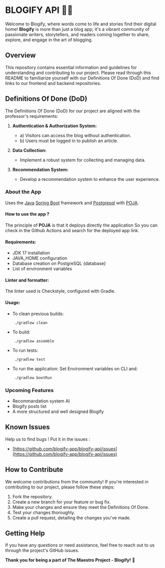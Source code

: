 # BLOGIFY API 📑✨
Welcome to Blogify, where words come to life and stories find their digital home! __Blogify__ is more than just a blog app; it's a vibrant community of passionate writers, storytellers, and readers coming together to share, explore, and engage in the art of blogging.

## Overview

This repository contains essential information and guidelines for understanding and contributing to our project. Please read through this README to familiarize yourself with our Definitions Of Done (DoD) and find links to our frontend and backend repositories.

## Definitions Of Done (DoD)

The Definitions Of Done (DoD) for our project are aligned with the professor's requirements:

1. **Authentication & Authorization System:**
   - a) Visitors can access the blog without authentication.
   - b) Users must be logged in to publish an article.

2. **Data Collection:**
   - Implement a robust system for collecting and managing data.

3. **Recommendation System:**
   - Develop a recommendation system to enhance the user experience.

### About the App
Uses the [Java](https://phoenixnap.com/kb/install-java-windows) [Spring Boot](https://spring.io/projects/spring-boot/) framework and [Postgresql](https://www.postgresql.org/) with [POJA](https://github.com/hei-school/poja-cli).

#### How to use the app ?
The principle of __POJA__ is that it deploys directly the application So you can check in the Github Actions and search for the deployed app link.

#### Requirements:
   - JDK 17 installation
   - JAVA_HOME configuration
   - Database creation on PostgreSQL {database}
   - List of environment variables

#### Linter and formatter:
The linter used is Checkstyle, configured with Gradle.

#### Usage:
   - To clean previous builds:
```shell
    ./gradlew clean
```

   - To build:
```shell
    ./gradlew assemble
```

   - To run tests:
```shell
    ./gradlew test
```

   - To run the application:
Set Environment variables on CLI and:
```shell
    ./gradlew bootRun
```

### Upcoming Features
- Recommandation system AI
- Blogify posts list
- A more structured and well designed Blogify
   
## Known Issues

Help us to find bugs !
Put it in the issues :
- [https://github.com/blogify-app/blogify-api/issues](https://github.com/blogify-app/blogify-api/issues)

## How to Contribute

We welcome contributions from the community! If you're interested in contributing to our project, please follow these steps:

1. Fork the repository.
2. Create a new branch for your feature or bug fix.
3. Make your changes and ensure they meet the Definitions Of Done.
4. Test your changes thoroughly.
5. Create a pull request, detailing the changes you've made.

## Getting Help

If you have any questions or need assistance, feel free to reach out to us through the project's GitHub issues.

__Thank you for being a part of The Maestro Project - Blogify!__ 🚀
